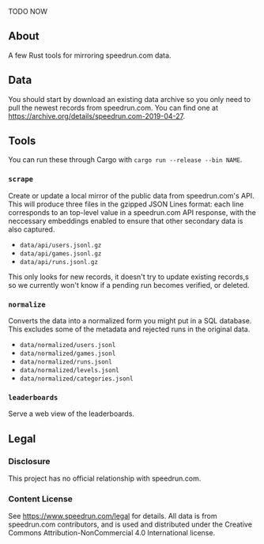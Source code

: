 TODO NOW



## About

A few Rust tools for mirroring speedrun.com data.

## Data

You should start by download an existing data archive so you only need to pull
the newest records from speedrun.com. You can find one at
<https://archive.org/details/speedrun.com-2019-04-27>.

## Tools

You can run these through Cargo with `cargo run --release --bin NAME`.

### `scrape`

Create or update a local mirror of the public data from speedrun.com's API.
This will produce three files in the gzipped JSON Lines format: each line
corresponds to an top-level value in a speedrun.com API response, with the
neccessary embeddings enabled to ensure that other secondary data is also
captured.

- `data/api/users.jsonl.gz`
- `data/api/games.jsonl.gz`
- `data/api/runs.jsonl.gz`

This only looks for new records, it doesn't try to update existing records,s
so we currently won't know if a pending run becomes verified, or deleted.

### `normalize`

Converts the data into a normalized form you might put in a SQL database.
This excludes some of the metadata and rejected runs in the original data.

- `data/normalized/users.jsonl`
- `data/normalized/games.jsonl`
- `data/normalized/runs.jsonl`
- `data/normalized/levels.jsonl`
- `data/normalized/categories.jsonl`

### `leaderboards`

Serve a web view of the leaderboards.

## Legal

### Disclosure

This project has no official relationship with speedrun.com.

### Content License

See <https://www.speedrun.com/legal> for details. All data is from speedrun.com
contributors, and is used and distributed under the Creative Commons
Attribution-NonCommercial 4.0 International license.
